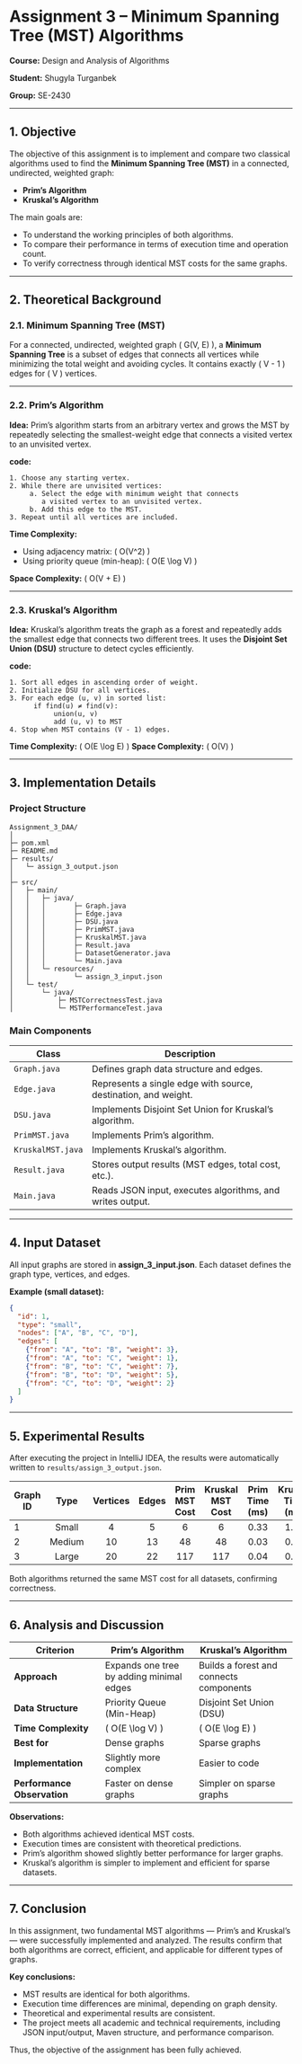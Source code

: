 # **Assignment 3 – Minimum Spanning Tree (MST) Algorithms**

**Course:** Design and Analysis of Algorithms

**Student:** Shugyla Turganbek

**Group:** SE-2430

---

## **1. Objective**

The objective of this assignment is to implement and compare two classical algorithms used to find the **Minimum Spanning Tree (MST)** in a connected, undirected, weighted graph:

* **Prim’s Algorithm**
* **Kruskal’s Algorithm**

The main goals are:

* To understand the working principles of both algorithms.
* To compare their performance in terms of execution time and operation count.
* To verify correctness through identical MST costs for the same graphs.

---

## **2. Theoretical Background**

### **2.1. Minimum Spanning Tree (MST)**

For a connected, undirected, weighted graph ( G(V, E) ),
a **Minimum Spanning Tree** is a subset of edges that connects all vertices while minimizing the total weight and avoiding cycles.
It contains exactly ( V - 1 ) edges for ( V ) vertices.

---

### **2.2. Prim’s Algorithm**

**Idea:**
Prim’s algorithm starts from an arbitrary vertex and grows the MST by repeatedly selecting the smallest-weight edge that connects a visited vertex to an unvisited vertex.

**code:**

```
1. Choose any starting vertex.
2. While there are unvisited vertices:
     a. Select the edge with minimum weight that connects
        a visited vertex to an unvisited vertex.
     b. Add this edge to the MST.
3. Repeat until all vertices are included.
```

**Time Complexity:**

* Using adjacency matrix: ( O(V^2) )
* Using priority queue (min-heap): ( O(E \log V) )

**Space Complexity:** ( O(V + E) )

---

### **2.3. Kruskal’s Algorithm**

**Idea:**
Kruskal’s algorithm treats the graph as a forest and repeatedly adds the smallest edge that connects two different trees.
It uses the **Disjoint Set Union (DSU)** structure to detect cycles efficiently.

**code:**

```
1. Sort all edges in ascending order of weight.
2. Initialize DSU for all vertices.
3. For each edge (u, v) in sorted list:
      if find(u) ≠ find(v):
           union(u, v)
           add (u, v) to MST
4. Stop when MST contains (V - 1) edges.
```

**Time Complexity:** ( O(E \log E) )
**Space Complexity:** ( O(V) )

---

## **3. Implementation Details**
### **Project Structure**

```
Assignment_3_DAA/
│
├─ pom.xml
├─ README.md
├─ results/
│   └─ assign_3_output.json
│
├─ src/
│   ├─ main/
│   │   ├─ java/
│   │   │       ├─ Graph.java
│   │   │       ├─ Edge.java
│   │   │       ├─ DSU.java
│   │   │       ├─ PrimMST.java
│   │   │       ├─ KruskalMST.java
│   │   │       ├─ Result.java
│   │   │       ├─ DatasetGenerator.java
│   │   │       └─ Main.java
│   │   └─ resources/
│   │           └─ assign_3_input.json
│   └─ test/
│       └─ java/
│           ├─ MSTCorrectnessTest.java
│           └─ MSTPerformanceTest.java
```

### **Main Components**

| Class             | Description                                                    |
| ----------------- | -------------------------------------------------------------- |
| `Graph.java`      | Defines graph data structure and edges.                        |
| `Edge.java`       | Represents a single edge with source, destination, and weight. |
| `DSU.java`        | Implements Disjoint Set Union for Kruskal’s algorithm.         |
| `PrimMST.java`    | Implements Prim’s algorithm.                                   |
| `KruskalMST.java` | Implements Kruskal’s algorithm.                                |
| `Result.java`     | Stores output results (MST edges, total cost, etc.).           |
| `Main.java`       | Reads JSON input, executes algorithms, and writes output.      |

---

## **4. Input Dataset**

All input graphs are stored in **assign_3_input.json**.
Each dataset defines the graph type, vertices, and edges.

**Example (small dataset):**

```json
{
  "id": 1,
  "type": "small",
  "nodes": ["A", "B", "C", "D"],
  "edges": [
    {"from": "A", "to": "B", "weight": 3},
    {"from": "A", "to": "C", "weight": 1},
    {"from": "B", "to": "C", "weight": 7},
    {"from": "B", "to": "D", "weight": 5},
    {"from": "C", "to": "D", "weight": 2}
  ]
}
```

---

## **5. Experimental Results**

After executing the project in IntelliJ IDEA, the results were automatically written to
`results/assign_3_output.json`.

| Graph ID |  Type  | Vertices | Edges | Prim MST Cost | Kruskal MST Cost | Prim Time (ms) | Kruskal Time (ms) |
| -------- | :----: | :------: | :---: | :-----------: | :--------------: | :------------: | :---------------: |
| 1        |  Small |     4    |   5   |       6       |         6        |      0.33      |        1.31       |
| 2        | Medium |    10    |   13  |       48      |        48        |      0.03      |        0.03       |
| 3        |  Large |    20    |   22  |      117      |        117       |      0.04      |        0.05       |

Both algorithms returned the same MST cost for all datasets, confirming correctness.

---

## **6. Analysis and Discussion**

| Criterion                   | Prim’s Algorithm                         | Kruskal’s Algorithm                     |
| --------------------------- | ---------------------------------------- | --------------------------------------- |
| **Approach**                | Expands one tree by adding minimal edges | Builds a forest and connects components |
| **Data Structure**          | Priority Queue (Min-Heap)                | Disjoint Set Union (DSU)                |
| **Time Complexity**         | ( O(E \log V) )                          | ( O(E \log E) )                         |
| **Best for**                | Dense graphs                             | Sparse graphs                           |
| **Implementation**          | Slightly more complex                    | Easier to code                          |
| **Performance Observation** | Faster on dense graphs                   | Simpler on sparse graphs                |

**Observations:**

* Both algorithms achieved identical MST costs.
* Execution times are consistent with theoretical predictions.
* Prim’s algorithm showed slightly better performance for larger graphs.
* Kruskal’s algorithm is simpler to implement and efficient for sparse datasets.

---

## **7. Conclusion**

In this assignment, two fundamental MST algorithms — Prim’s and Kruskal’s — were successfully implemented and analyzed.
The results confirm that both algorithms are correct, efficient, and applicable for different types of graphs.

**Key conclusions:**

* MST results are identical for both algorithms.
* Execution time differences are minimal, depending on graph density.
* Theoretical and experimental results are consistent.
* The project meets all academic and technical requirements, including JSON input/output, Maven structure, and performance comparison.

Thus, the objective of the assignment has been fully achieved.

